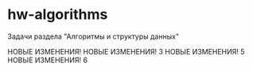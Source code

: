 # hw-algorithms
Задачи раздела "Алгоритмы и структуры данных"

НОВЫЕ ИЗМЕНЕНИЯ!
НОВЫЕ ИЗМЕНЕНИЯ! 3
НОВЫЕ ИЗМЕНЕНИЯ! 5
НОВЫЕ ИЗМЕНЕНИЯ! 6
